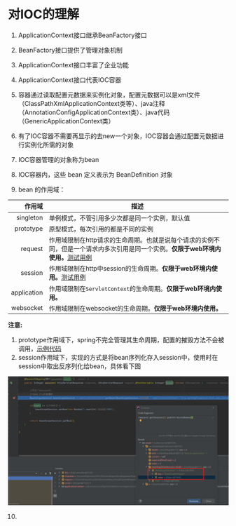 # 对IOC的理解

1. ApplicationContext接口继承BeanFactory接口

2. BeanFactory接口提供了管理对象机制

3. ApplicationContext接口丰富了企业功能

4. ApplicationContext接口代表IOC容器

5. 容器通过读取配置元数据来实例化对象，配置元数据可以是xml文件（ClassPathXmlApplicationContext类等）、java注释（AnnotationConfigApplicationContext类）、java代码（GenericApplicationContext类）

6. 有了IOC容器不需要再显示的去new一个对象，IOC容器会通过配置元数据进行实例化所需的对象

7. IOC容器管理的对象称为bean

8. IOC容器内，这些 bean 定义表示为 BeanDefinition 对象

9. bean 的作用域：

|      作用域 | 描述                                                         |
| ----------: | ------------------------------------------------------------ |
|   singleton | 单例模式，不管引用多少次都是同一个实例，默认值               |
|   prototype | 原型模式，每次引用的都是不同的实例                           |
|     request | 作用域限制在http请求的生命周期。也就是说每个请求的实例不同，但是一个请求内多次引用是同一个实例。**仅限于web环境内使用。**[测试用例](./spring-framework-demo/IOC-Bean-scope-web-annotation/src/test/java/top/ersut/spring/ioc/BeanScopeRequestTest.java) |
|     session | 作用域限制在http中session的生命周期。**仅限于web环境内使用。**[测试用例](./spring-framework-demo/IOC-Bean-scope-web-annotation/src/test/java/top/ersut/spring/ioc/BeanScopeSessionTest.java) |
| application | 作用域限制在`ServletContext`的生命周期。**仅限于web环境内使用。** |
|   websocket | 作用域限制在websocket的生命周期。**仅限于web环境内使用。**   |

  **注意:**

1. prototype作用域下，spring不完全管理其生命周期，配置的摧毁方法不会被调用，[示例代码](./spring-framework-demo/IOC-Bean-scope-annotation/src/test/java/top/ersut/spring/ioc/BeanScopePrototypeTest.java)
2. session作用域下，实现的方式是将bean序列化存入session中，使用时在session中取出反序列化给bean，具体看下图

  ![](./images/ioc-scope-session.png)

10. 
